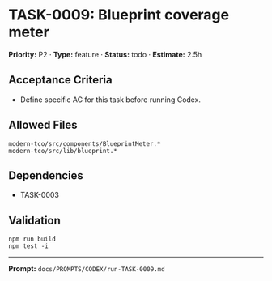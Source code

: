 # TASK-0009: Blueprint coverage meter
**Priority:** P2 · **Type:** feature · **Status:** todo · **Estimate:** 2.5h

## Acceptance Criteria
- Define specific AC for this task before running Codex.

## Allowed Files
```
modern-tco/src/components/BlueprintMeter.*
modern-tco/src/lib/blueprint.*
```

## Dependencies
- TASK-0003

## Validation
```
npm run build
npm test -i
```

---
**Prompt:** `docs/PROMPTS/CODEX/run-TASK-0009.md`
